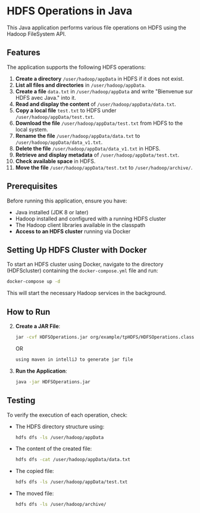# HDFS Operations in Java

This Java application performs various file operations on HDFS using the Hadoop FileSystem API.

## Features

The application supports the following HDFS operations:

1. **Create a directory** `/user/hadoop/appData` in HDFS if it does not exist.
2. **List all files and directories** in `/user/hadoop/appData`.
3. **Create a file** `data.txt` in `/user/hadoop/appData` and write "Bienvenue sur HDFS avec Java." into it.
4. **Read and display the content** of `/user/hadoop/appData/data.txt`.
5. **Copy a local file** `test.txt` to HDFS under `/user/hadoop/appData/test.txt`.
6. **Download the file** `/user/hadoop/appData/test.txt` from HDFS to the local system.
7. **Rename the file** `/user/hadoop/appData/data.txt` to `/user/hadoop/appData/data_v1.txt`.
8. **Delete the file** `/user/hadoop/appData/data_v1.txt` in HDFS.
9. **Retrieve and display metadata** of `/user/hadoop/appData/test.txt`.
10. **Check available space** in HDFS.
11. **Move the file** `/user/hadoop/appData/test.txt` to `/user/hadoop/archive/`.

## Prerequisites

Before running this application, ensure you have:

- Java installed (JDK 8 or later)
- Hadoop installed and configured with a running HDFS cluster
- The Hadoop client libraries available in the classpath
- **Access to an HDFS cluster** running via Docker

## Setting Up HDFS Cluster with Docker

To start an HDFS cluster using Docker, navigate to the directory (HDFScluster) containing the `docker-compose.yml` file and run:

```sh
docker-compose up -d
```

This will start the necessary Hadoop services in the background.

## How to Run

2. **Create a JAR File**:

   ```sh
   jar -cvf HDFSOperations.jar org/example/tpHDFS/HDFSOperations.class
   ```
   OR
   
   ```sh
   using maven in intelliJ to generate jar file
   ```
   

4. **Run the Application**:
   ```sh
   java -jar HDFSOperations.jar 
   ```

## Testing

To verify the execution of each operation, check:

- The HDFS directory structure using:
  ```sh
  hdfs dfs -ls /user/hadoop/appData
  ```
- The content of the created file:
  ```sh
  hdfs dfs -cat /user/hadoop/appData/data.txt
  ```
- The copied file:
  ```sh
  hdfs dfs -ls /user/hadoop/appData/test.txt
  ```
- The moved file:
  ```sh
  hdfs dfs -ls /user/hadoop/archive/
  ```
